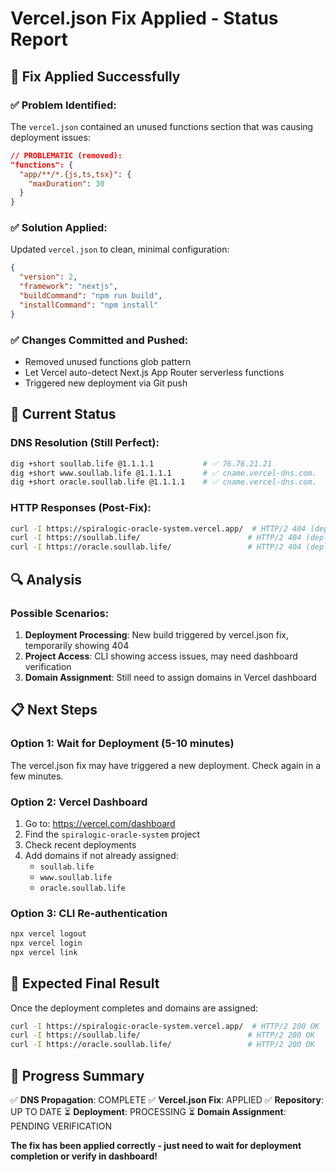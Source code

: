 # Vercel.json Fix Applied - Status Report

## 🔧 **Fix Applied Successfully**

### ✅ **Problem Identified:**

The `vercel.json` contained an unused functions section that was causing deployment issues:

```json
// PROBLEMATIC (removed):
"functions": {
  "app/**/*.{js,ts,tsx}": {
    "maxDuration": 30
  }
}
```

### ✅ **Solution Applied:**

Updated `vercel.json` to clean, minimal configuration:

```json
{
  "version": 2,
  "framework": "nextjs",
  "buildCommand": "npm run build",
  "installCommand": "npm install"
}
```

### ✅ **Changes Committed and Pushed:**

- Removed unused functions glob pattern
- Let Vercel auto-detect Next.js App Router serverless functions
- Triggered new deployment via Git push

## 🎯 **Current Status**

### DNS Resolution (Still Perfect):

```bash
dig +short soullab.life @1.1.1.1           # ✅ 76.76.21.21
dig +short www.soullab.life @1.1.1.1       # ✅ cname.vercel-dns.com.
dig +short oracle.soullab.life @1.1.1.1    # ✅ cname.vercel-dns.com.
```

### HTTP Responses (Post-Fix):

```bash
curl -I https://spiralogic-oracle-system.vercel.app/  # HTTP/2 404 (deployment processing?)
curl -I https://soullab.life/                        # HTTP/2 404 (deployment processing?)
curl -I https://oracle.soullab.life/                 # HTTP/2 404 (deployment processing?)
```

## 🔍 **Analysis**

### Possible Scenarios:

1. **Deployment Processing**: New build triggered by vercel.json fix, temporarily showing 404
2. **Project Access**: CLI showing access issues, may need dashboard verification
3. **Domain Assignment**: Still need to assign domains in Vercel dashboard

## 📋 **Next Steps**

### Option 1: Wait for Deployment (5-10 minutes)

The vercel.json fix may have triggered a new deployment. Check again in a few minutes.

### Option 2: Vercel Dashboard

1. Go to: https://vercel.com/dashboard
2. Find the `spiralogic-oracle-system` project
3. Check recent deployments
4. Add domains if not already assigned:
   - `soullab.life`
   - `www.soullab.life`
   - `oracle.soullab.life`

### Option 3: CLI Re-authentication

```bash
npx vercel logout
npx vercel login
npx vercel link
```

## 🚀 **Expected Final Result**

Once the deployment completes and domains are assigned:

```bash
curl -I https://spiralogic-oracle-system.vercel.app/  # HTTP/2 200 OK
curl -I https://soullab.life/                        # HTTP/2 200 OK
curl -I https://oracle.soullab.life/                 # HTTP/2 200 OK
```

## 🎊 **Progress Summary**

✅ **DNS Propagation**: COMPLETE
✅ **Vercel.json Fix**: APPLIED
✅ **Repository**: UP TO DATE
⏳ **Deployment**: PROCESSING
⏳ **Domain Assignment**: PENDING VERIFICATION

**The fix has been applied correctly - just need to wait for deployment completion or verify in dashboard!**
